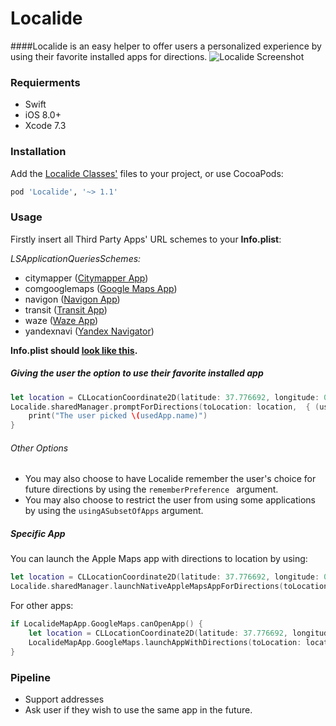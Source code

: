 # Localide
####Localide is an easy helper to offer users a personalized experience by using their favorite installed apps for directions.
![Localide Screenshot](http://s33.postimg.org/iob7lrl0v/Simulator_Screen_Shot_Jun_4_2016_12_38_30_PM.png)

### Requierments
  - Swift
  - iOS 8.0+
  - Xcode 7.3

### Installation

Add the [Localide Classes'](https://github.com/davoda/Localide/tree/master/Classes) files to your project, or use CocoaPods:
```sh
pod 'Localide', '~> 1.1'
```

### Usage

Firstly insert all Third Party Apps' URL schemes to your **Info.plist**:

*LSApplicationQueriesSchemes:*
 - citymapper ([Citymapper App](https://itunes.apple.com/us/app/citymapper-real-time-transit/id469463298?mt=8))
 - comgooglemaps ([Google Maps App](https://itunes.apple.com/us/app/google-maps-real-time-navigation/id585027354?mt=8))
 - navigon ([Navigon App](https://itunes.apple.com/us/app/navigon-usa/id384680007?mt=8))
 - transit ([Transit App](https://itunes.apple.com/us/app/transit-app-real-time-tracker/id498151501?mt=8)) 
 - waze ([Waze App](https://itunes.apple.com/us/app/waze-gps-navigation-maps-social/id323229106?mt=8))
 - yandexnavi ([Yandex Navigator](https://itunes.apple.com/us/app/yandex.navigator/id474500851?mt=8))

**Info.plist should [look like this](http://s33.postimg.org/srpqbka3z/Screen_Shot_2016_05_31_at_6_28_56_PM.png "Info.plist should look like this.").**

##### Giving the user the option to use their favorite installed app
```swift
let location = CLLocationCoordinate2D(latitude: 37.776692, longitude: 0.0)
Localide.sharedManager.promptForDirections(toLocation: location,  { (usedApp, fromMemory, openedLinkSuccessfully) in
    print("The user picked \(usedApp.name)")
}
```

###### Other Options 
- You may also choose to have Localide remember the user's choice for future directions by using the ```rememberPreference ``` argument.
- You may also choose to restrict the user from using some applications by using the ```usingASubsetOfApps``` argument.


##### Specific App
You can launch the Apple Maps app with directions to location by using:
```swift
let location = CLLocationCoordinate2D(latitude: 37.776692, longitude: 0.0)
Localide.sharedManager.launchNativeAppleMapsAppForDirections(toLocation: location)
```

For other apps:
```swift
if LocalideMapApp.GoogleMaps.canOpenApp() {
    let location = CLLocationCoordinate2D(latitude: 37.776692, longitude: 0.0)
    LocalideMapApp.GoogleMaps.launchAppWithDirections(toLocation: location)
}
```
### Pipeline
 - Support addresses
 - Ask user if they wish to use the same app in the future.

